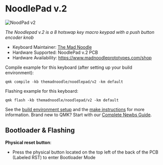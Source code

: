 # NoodlePad v.2

![NoodPad v2](https://imgur.com/a/0be6sYi)

*The Noodlepad v.2 is a 8 hotswap key macro keypad with a push button encoder knob*

* Keyboard Maintainer: [The Mad Noodle](https://github.com/The-Mad-Noodle)
* Hardware Supported: NoodlePad v.2 PCB
* Hardware Availability: https://www.madnoodleprototypes.com/shop


Compile example for this keyboard (after setting up your build environment):

    qmk compile -kb themadnoodle/noodlepad/v2 -km default

Flashing example for this keyboard:

    qmk flash -kb themadnoodle/noodlepad/v2 -km default

See the [build environment setup](https://docs.qmk.fm/#/getting_started_build_tools) and the [make instructions](https://docs.qmk.fm/#/getting_started_make_guide) for more information. Brand new to QMK? Start with our [Complete Newbs Guide](https://docs.qmk.fm/#/newbs).

## Bootloader & Flashing


**Physical reset button**: 

* Press the physical button located on the top left of the back of the PCB (Labeled RST) to enter Bootloader Mode
